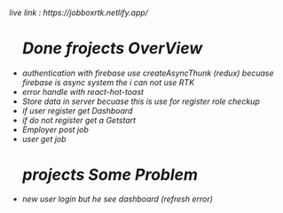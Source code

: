 <h6>live link : https://jobboxrtk.netlify.app/<h6/>


<ul>
<h1>Done frojects OverView</h1>
<li>authentication with firebase use createAsyncThunk (redux) becuase firebase is async system the i can not use RTK</li>
<li>error handle with react-hot-toast</li>
<li>Store data in server becuase this is use for register role checkup</li>
<li>if user register get Dashboard </li>
<li>if do not register get a Getstart </li>
<li>Employer post job</li>
<li>user get job </li>
</ul>


<ul>
<h1>projects Some Problem</h1>
<li>new user login but he see dashboard (refresh error) </li>
</ul>
